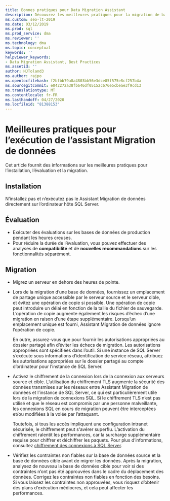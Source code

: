 ```yaml
---
title: Bonnes pratiques pour Data Migration Assistant
description: Découvrez les meilleures pratiques pour la migration de bases de données SQL Server avec Assistant Migration de données
ms.custom: seo-lt-2019
ms.date: 03/12/2019
ms.prod: sql
ms.prod_service: dma
ms.reviewer: ''
ms.technology: dma
ms.topic: conceptual
keywords: ''
helpviewer_keywords:
- Data Migration Assistant, Best Practices
ms.assetid: ''
author: HJToland3
ms.author: rajpo
ms.openlocfilehash: f2bfbb79a8a4803bb56e3dce85f575e8cf257b4a
ms.sourcegitcommit: e042272a38fb646df05152c676e5cbeae3f9cd13
ms.translationtype: MT
ms.contentlocale: fr-FR
ms.lasthandoff: 04/27/2020
ms.locfileid: "81388153"
---
```

# <a name="best-practices-for-running-data-migration-assistant"></a>Meilleures pratiques pour l’exécution de l’assistant Migration de données
Cet article fournit des informations sur les meilleures pratiques pour l’installation, l’évaluation et la migration.

## <a name="installation"></a>Installation
N’installez pas et n’exécutez pas le Assistant Migration de données directement sur l’ordinateur hôte SQL Server.

## <a name="assessment"></a>Évaluation
- Exécuter des évaluations sur les bases de données de production pendant les heures creuses.
- Pour réduire la durée de l’évaluation, vous pouvez effectuer des analyses de **compatibilité** et de **nouvelles recommandations** sur les fonctionnalités séparément.

## <a name="migration"></a>Migration
- Migrez un serveur en dehors des heures de pointe.

- Lors de la migration d’une base de données, fournissez un emplacement de partage unique accessible par le serveur source et le serveur cible, et évitez une opération de copie si possible. Une opération de copie peut introduire un délai en fonction de la taille du fichier de sauvegarde. L’opération de copie augmente également les risques d’échec d’une migration en raison d’une étape supplémentaire. Lorsqu’un emplacement unique est fourni, Assistant Migration de données ignore l’opération de copie.
 
    En outre, assurez-vous que pour fournir les autorisations appropriées au dossier partagé afin d’éviter les échecs de migration. Les autorisations appropriées sont spécifiées dans l’outil. Si une instance de SQL Server s’exécute sous informations d’identification de service réseau, attribuez les autorisations appropriées sur le dossier partagé au compte d’ordinateur pour l’instance de SQL Server.

- Activez le chiffrement de la connexion lors de la connexion aux serveurs source et cible. L’utilisation du chiffrement TLS augmente la sécurité des données transmises sur les réseaux entre Assistant Migration de données et l’instance de SQL Server, ce qui est particulièrement utile lors de la migration de connexions SQL. Si le chiffrement TLS n’est pas utilisé et que le réseau est compromis par une personne malveillante, les connexions SQL en cours de migration peuvent être interceptées et/ou modifiées à la volée par l’attaquant.

    Toutefois, si tous les accès impliquent une configuration intranet sécurisée, le chiffrement peut s'avérer superflu. L’activation du chiffrement ralentit les performances, car la surcharge supplémentaire requise pour chiffrer et déchiffrer les paquets. Pour plus d’informations, consultez [chiffrement des connexions à SQL Server](https://go.microsoft.com/fwlink/?linkid=832513).
    
- Vérifiez les contraintes non fiables sur la base de données source et la base de données cible avant de migrer les données. Après la migration, analysez de nouveau la base de données cible pour voir si des contraintes n’ont pas été approuvées dans le cadre du déplacement des données. Corrigez les contraintes non fiables en fonction des besoins. Si vous laissez les contraintes non approuvées, vous risquez d’obtenir des plans d’exécution médiocres, et cela peut affecter les performances.
